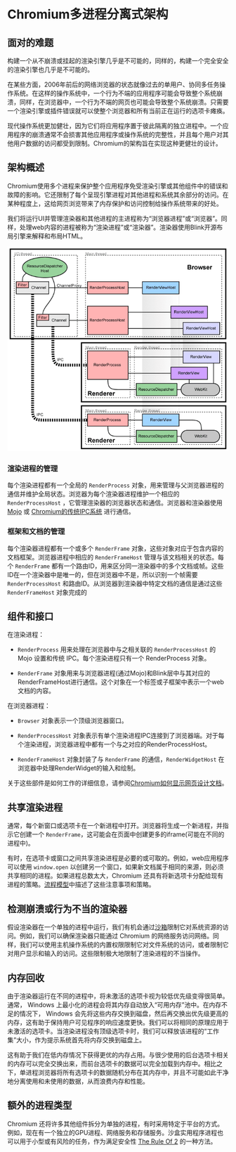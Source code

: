 # Chromium多进程分离式架构

## 面对的难题

构建一个从不崩溃或挂起的渲染引擎几乎是不可能的，同样的，构建一个完全安全的渲染引擎也几乎是不可能的。

在某些方面，2006年前后的网络浏览器的状态就像过去的单用户、协同多任务操作系统。在这样的操作系统中，一个行为不端的应用程序可能会导致整个系统崩溃，同样，在浏览器中，一个行为不端的网页也可能会导致整个系统崩溃。只需要一个渲染引擎或插件错误就可以使整个浏览器和所有当前正在运行的选项卡瘫痪。

现代操作系统更加健壮，因为它们将应用程序置于彼此隔离的独立进程中。一个应用程序的崩溃通常不会损害其他应用程序或操作系统的完整性，并且每个用户对其他用户数据的访问都受到限制。Chromium的架构旨在实现这种更健壮的设计。

## 架构概述

Chromium使用多个进程来保护整个应用程序免受渲染引擎或其他组件中的错误和故障的影响。它还限制了每个呈现引擎进程对其他进程和系统其余部分的访问。在某种程度上，这给网页浏览带来了内存保护和访问控制给操作系统带来的好处。

我们将运行UI并管理渲染器和其他进程的主进程称为“浏览器进程”或“浏览器”。同样，处理web内容的进程被称为“渲染进程”或“渲染器”。渲染器使用Blink开源布局引擎来解释和布局HTML。

![架构概述图](架构概述图.png)

### 渲染进程的管理

每个渲染进程都有一个全局的 `RenderProcess` 对象，用来管理与父浏览器进程的通信并维护全局状态。浏览器为每个渲染器进程维护一个相应的 `RenderProcessHost` ，它管理渲染器的浏览器状态和通信。浏览器和渲染器使用 [Mojo](https://chromium.googlesource.com/chromium/src/+/HEAD/mojo/README.md) 或 [Chromium的传统IPC系统](https://www.chromium.org/developers/design-documents/inter-process-communication) 进行通信。

### 框架和文档的管理

每个渲染器进程都有一个或多个 `RenderFrame` 对象，这些对象对应于包含内容的文档框架。浏览器进程中相应的 `RenderFrameHost` 管理与该文档相关的状态。每个 `RenderFrame` 都有一个路由ID，用来区分同一渲染器中的多个文档或帧。这些ID在一个渲染器中是唯一的，但在浏览器中不是，所以识别一个帧需要 `RenderProcessHost` 和路由ID。从浏览器到渲染器中特定文档的通信是通过这些 `RenderFrameHost` 对象完成的

## 组件和接口

在渲染进程：

* `RenderProcess` 用来处理在浏览器中与之相关联的 `RenderProcessHost` 的 Mojo 设置和传统 IPC。每个渲染进程只有一个 RenderProcess 对象。

* `RenderFrame` 对象用来与浏览器进程(通过Mojo)和Blink层中与其对应的RenderFrameHost进行通信。这个对象在一个标签或子框架中表示一个web文档的内容。

在浏览器进程：

* `Browser` 对象表示一个顶级浏览器窗口。

* `RenderProcessHost` 对象表示有单个渲染进程IPC连接到了浏览器端。对于每个渲染进程，浏览器进程中都有一个与之对应的RenderProcessHost。

* `RenderFrameHost` 对象封装了与 `RenderFrame` 的通信，`RenderWidgetHost` 在浏览器中处理RenderWidget的输入和绘制。

关于这些部件是如何工作的详细信息，请参阅[Chromium如何显示网页设计文档](https://www.chromium.org/developers/design-documents/displaying-a-web-page-in-chrome)。

## 共享渲染进程

通常，每个新窗口或选项卡在一个新进程中打开。浏览器将生成一个新进程，并指示它创建一个 `RenderFrame`，这可能会在页面中创建更多的iframe(可能在不同的进程中)。

有时，在选项卡或窗口之间共享渲染进程是必要的或可取的。例如，web应用程序可以使用 `window.open` 以创建另一个窗口，如果新文档属于相同的来源，则必须共享相同的进程。如果进程总数太大，Chromium 还具有将新选项卡分配给现有进程的策略。[流程模型](https://chromium.googlesource.com/chromium/src/+/main/docs/process_model_and_site_isolation.md)中描述了这些注意事项和策略。

## 检测崩溃或行为不当的渲染器

假设渲染器在一个单独的进程中运行，我们有机会通过[沙箱](https://chromium.googlesource.com/chromium/src/+/HEAD/docs/design/sandbox.md)限制它对系统资源的访问。例如，我们可以确保渲染器只能通过 Chromium 的网络服务访问网络。同样，我们可以使用主机操作系统的内置权限限制它对文件系统的访问，或者限制它对用户显示和输入的访问。这些限制极大地限制了渲染进程的不当操作。

## 内存回收

由于渲染器运行在不同的进程中，将未激活的选项卡视为较低优先级变得很简单。通常， Windows 上最小化的进程会将其内存自动放入“可用内存”池中。在内存不足的情况下， Windows 会先将这些内存交换到磁盘，然后再交换出优先级更高的内存，这有助于保持用户可见程序的响应速度更快。我们可以将相同的原理应用于未激活的选项卡。当渲染进程没有顶级选项卡时，我们可以释放该进程的“工作集”大小，作为提示系统首先将内存交换到磁盘上。

这有助于我们在低内存情况下获得更优的内存占用。与很少使用的后台选项卡相关的内存可以完全交换出来，而前台选项卡的数据可以完全加载到内存中。相比之下，单进程浏览器将所有选项卡的数据随机分布在其内存中，并且不可能如此干净地分离使用和未使用的数据，从而浪费内存和性能。

## 额外的进程类型

Chromium 还将许多其他组件拆分为单独的进程，有时采用特定于平台的方式。例如，现在有一个独立的GPU进程、网络服务和存储服务。沙盒实用程序进程也可以用于小型或有风险的任务，作为满足安全性 [The Rule Of 2](https://chromium.googlesource.com/chromium/src/+/master/docs/security/rule-of-2.md) 的一种方法。